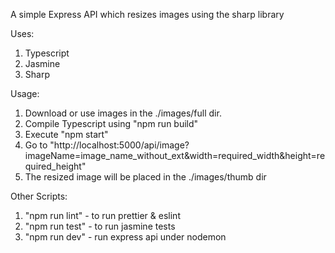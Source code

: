 A simple Express API which resizes images using the sharp library

Uses:
1. Typescript
2. Jasmine
3. Sharp

Usage:
1. Download or use images in the ./images/full dir.
2. Compile Typescript using "npm run build"
3. Execute "npm start"
4. Go to "http://localhost:5000/api/image?imageName=image_name_without_ext&width=required_width&height=required_height"
5. The resized image will be placed in the ./images/thumb dir

Other Scripts:
1. "npm run lint" - to run prettier & eslint
2. "npm run test" - to run jasmine tests
3. "npm run dev" - run express api under nodemon